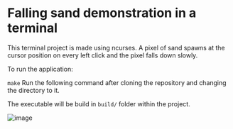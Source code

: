 # Falling sand demonstration in a terminal

This terminal project is made using ncurses.
A pixel of sand spawns at the cursor position on every left click and the pixel falls down slowly.

To run the application:

`
make
`
Run the following command after cloning the repository and changing the directory to it.

The executable will be build in `build/` folder within the project.

![image](https://github.com/user-attachments/assets/2f5eb195-33f5-437d-8dce-f73050058410)
